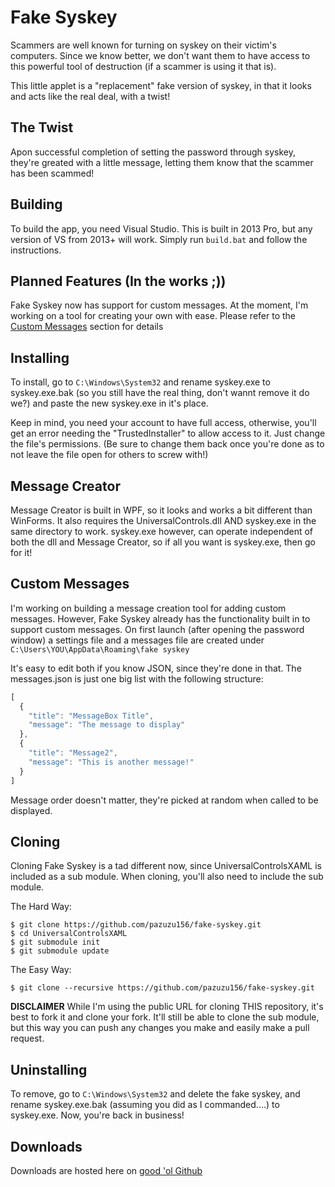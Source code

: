 # Fake Syskey
Scammers are well known for turning on syskey on their victim's computers. Since we know better, we don't want them to have access to this powerful tool of destruction (if a scammer is using it that is).

This little applet is a "replacement" fake version of syskey, in that it looks and acts like the real deal, with a twist!

## The Twist
Apon successful completion of setting the password through syskey, they're greated with a little message, letting them know that the scammer has been scammed!

## Building
To build the app, you need Visual Studio. This is built in 2013 Pro, but any version of VS from 2013+ will work. Simply run `build.bat` and follow the instructions.

## Planned Features (In the works ;))
Fake Syskey now has support for custom messages. At the moment, I'm working on a tool for creating your own with ease. Please refer to the [Custom Messages](#custom-messages) section for details

## Installing
To install, go to `C:\Windows\System32` and rename syskey.exe to syskey.exe.bak (so you still have the real thing, don't wannt remove it do we?) and paste the new syskey.exe in it's place.

Keep in mind, you need your account to have full access, otherwise, you'll get an error needing the "TrustedInstaller" to allow access to it. Just change the file's permissions. (Be sure to change them back once you're done as to not leave the file open for others to screw with!)

## Message Creator
Message Creator is built in WPF, so it looks and works a bit different than WinForms. It also requires the UniversalControls.dll AND syskey.exe in the same directory to work. syskey.exe however, can operate independent of both the dll and Message Creator, so if all you want is syskey.exe, then go for it!

## Custom Messages
I'm working on building a message creation tool for adding custom messages. However, Fake Syskey already has the functionality built in to support custom messages. On first launch (after opening the password window) a settings file and a messages file are created under `C:\Users\YOU\AppData\Roaming\fake syskey`

It's easy to edit both if you know JSON, since they're done in that. The messages.json is just one big list with the following structure:

```javascript
[
  {
    "title": "MessageBox Title",
    "message": "The message to display"
  },
  {
    "title": "Message2",
    "message": "This is another message!"
  }
]
```

Message order doesn't matter, they're picked at random when called to be displayed.

## Cloning
Cloning Fake Syskey is a tad different now, since UniversalControlsXAML is included as a sub module. When cloning, you'll also need to include the sub module.

The Hard Way:

```shell
$ git clone https://github.com/pazuzu156/fake-syskey.git
$ cd UniversalControlsXAML
$ git submodule init
$ git submodule update
```

The Easy Way:

```shell
$ git clone --recursive https://github.com/pazuzu156/fake-syskey.git
```

**DISCLAIMER**
While I'm using the public URL for cloning THIS repository, it's best to fork it and clone your fork. It'll still be able to clone the sub module, but this way you can push any changes you make and easily make a pull request.

## Uninstalling
To remove, go to `C:\Windows\System32` and delete the fake syskey, and rename syskey.exe.bak (assuming you did as I commanded....) to syskey.exe. Now, you're back in business!

## Downloads
Downloads are hosted here on [good 'ol Github](https://github.com/pazuzu156/Fake-Syskey/releases)
